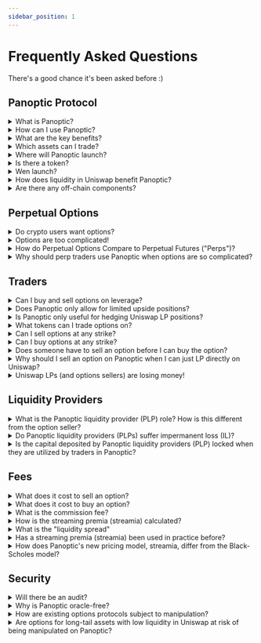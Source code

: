 ```yaml
---
sidebar_position: 1
---
```


# Frequently Asked Questions
There's a good chance it's been asked before :)

## Panoptic Protocol

<details>
<summary>What is Panoptic?</summary>
The Panoptic protocol enables the minting, trading, and market-making of perpetual put and call options. All smart contracts are available 24/7 and users can interact with the Panoptic protocol without the need for intermediaries like banks, brokerage firms, clearinghouses, market makers, or centralized exchanges. 
</details>

<details>
<summary>How can I use Panoptic?</summary>
You can access Panoptic by connecting your wallet to the Panoptic App, which will be deployed on app.panoptic.xyz (COMING SOON...)
</details>

<details>
<summary>What are the key benefits?</summary>
Options in Panoptic differ slightly from conventional options. Instead of using a clearinghouse to settle options contracts, the Panoptic protocol uses Liquidity Provider (LP) positions in Uniswap v3 as a fundamental building block for trading long and short options.
<br /><br />
Panoptic allows users to access new and improved features when options trading:<br />
1) Panoptic options never expire and are perpetual.<br />
2) Anybody can deploy an options market on any asset in a permissionless manner.<br />
3) Panoptic enables anyone to lend their capital to options traders as a liquidity provider.<br />
4) Pricing is path-dependent and does not involve counterparties (such as market makers).
</details>

<details>
<summary>Which assets can I trade?</summary>
Panoptic works on any ERC20 token. Panoptic users can create an options market on any token pair that exists on Uniswap V3.
</details>

<details>
<summary>Where will Panoptic launch?</summary>
Panoptic will launch on Ethereum mainnet and all EVM-compatible layer 2's where the Uniswap v3 smart contracts have been deployed.
</details>

<details>
<summary>Is there a token?</summary>
No. Panoptic does not have a token at this time. 
</details>

<details>
<summary>Wen launch?</summary>
Testnet is scheduled for September 2023. Mainnet is scheduled for Q4 2023. See our <a href="https://panoptic.xyz/blog/panoptic-defi-options-protocol-roadmap">roadmap</a>.
</details>

<details>
<summary>How does liquidity in Uniswap benefit Panoptic?</summary>
Panoptic harnesses Uniswap's liquidity to enhance the user experience for options traders. High liquidity and volume in Uniswap pools benefit Panoptic by ensuring steady and predictable returns for options sellers, more stable options pricing, more predictable moneyness, and lower risks of liquidation or forced exercise. This allows for the creation of robust options markets from day one.
</details>

<details>
<summary>Are there any off-chain components?</summary>
No.
</details>

## Perpetual Options
<details>
<summary>Do crypto users want options?</summary>
Options are extremely popular in traditional finance (TradFi), so much that <a href="https://qz.com/2092197/options-trading-is-poised-to-overtake-the-stock-market">options actually overshadow stocks</a> in terms of volume.
<br /><br />
Crypto users, like investors in any other asset class, also express interest in options for a variety of reasons. These financial instruments allow for income generation, risk management, hedging, and speculation in <a href="https://twitter.com/Panoptic_xyz/status/1661114864386068480?s=20">more strategic and flexible</a> ways. However, their desire to use options is contingent upon a robust, transparent, and easy-to-use platform.
<br /><br />
Panoptic makes options easy for all users by providing a seamless, draggable interface for trading options. Panoptic solves the problem of illiquid, oracle-dependent, restrictive options in DeFi by reimagining options to work on-chain: options have no expiry and require no oracles, intermediaries, counterparties, or order books. The result is a permissionless, governance-minimized protocol with no liquidity fragmentation.
</details>

<details>
<summary>Options are too complicated!</summary>
Options trading doesn't have to be complicated. At Panoptic, we've created a <a href="https://www.youtube.com/watch?v=deqbeqjyKgg">novel UI</a> that allows anybody to easily and seamlessly trade options. 

![UI Image](ui.png)
</details>

<details>
<summary>How do Perpetual Options Compare to Perpetual Futures ("Perps")?</summary>
Perpetual options and perpetual futures are non-expiring financial instruments. Panoptic's perpetual options provides option-like payoffs that are priced through <a href="https://panoptic.xyz/docs/panoptic-protocol/premium">streamia</a> (streaming premia), while perpetual futures offer long/short payoffs that are priced via a <a href="https://panoptic.xyz/docs/trading/perpetual-options#how-do-perpetual-options-compare-to-perpetual-futures-perps">funding rate</a>.
<br /><br />
While perpetual futures often offer more leverage, perpetual options offer more <a href="https://twitter.com/Panoptic_xyz/status/1661114864386068480?s=20">flexibility</a> including:<br />
1) No liquidation risk from single-wick fluctuations<br />
2) Capped losses<br />
3) Market-neutrality<br />
4) Volatility bets<br />
5) Custom probability of profit and profit potential<br />
6) Dynamic delta and gamma
</details>


<details>
<summary>Why should perp traders use Panoptic when options are so complicated?</summary>
Options trading can offer a more retail-friendly approach than perpetual futures (perps). Users can buy puts/calls if they feel bearish/bullish, but without the risk of immediate liquidation. Even during market volatility, options holders won't face sudden liquidations from price wicks. While liquidation risk remains, it is linked to premium accumulation and is more predictable, giving traders several days to anticipate potential liquidation events.
<br /><br />
A misconception exists that retail traders desire +50x leverage, mainly achievable with perps. However, our research shows most perp traders on GMX use only <a href="https://panoptic.xyz/research/retail-prefers-2x-over-125x-leverage">2-3x leverage</a>. Panoptic offers up to 10x leverage on options, making it a suitable tool for retail traders looking for manageable leverage without sudden liquidation risks.
</details>


## Traders

<details>
<summary>Can I buy and sell options on leverage?</summary>
Yes. Traders can buy options with up to 10x leverage and sell options with up to 5x leverage under normal market conditions. Please note that <a href="https://panoptic.xyz/docs/panoptic-protocol/buying-power">collateral requirements</a> are dynamic and change in response to pool utilization.
</details>

<details>
<summary>Does Panoptic only allow for limited upside positions?</summary>
No. You can create limited upside, unlimited upside, limited downside, and unlimited downside positions by <a href="https://twitter.com/Panoptic_xyz/status/1628530117118169088?s=20">combining put and call options</a> on Panoptic.
</details>

<details>
<summary>Is Panoptic only useful for hedging Uniswap LP positions?</summary>
No. While Panoptic allows you to hedge against Uniswap LP positions by shorting them, it also allows you to create puts, calls, straddles, jade lizards, zebra spreads, and <a href="https://twitter.com/Panoptic_xyz/status/1628530117118169088?s=20">many other custom option payoffs</a>!
</details>

<details>
<summary>What tokens can I trade options on?</summary>
Any ERC20 tokens. The Panoptic protocol enables permissionless options trading for longtail assets just as Uniswap allows for permissionless spot trading for longtail assets.
</details>

<details>
<summary>Can I sell options at any strike?</summary>
Yes.
</details>

<details>
<summary>Can I buy options at any strike?</summary>
Yes, as long as there is enough seller liquidity at that strike.
</details>

<details>
<summary>Does someone have to sell an option before I can buy the option?</summary>
Yes.
</details>

<details>
<summary>Why should I sell an option on Panoptic when I can just LP directly on Uniswap?</summary>
Selling an option on Panoptic has the same before-fees payoff as LPing on Uniswap. However, selling an option on Panoptic earns a premium (paid by the option buyer) that is strictly greater than the swap fees earned by an LP position due to the <a href="https://panoptic.xyz/docs/panoptic-protocol/premium#net-gross-and-owed-fees-with-spread">liquidity spread</a> and improved gas efficiency.
</details>

<details>
<summary>Uniswap LPs (and options sellers) are losing money!</summary>
Uniswap is a <a href="https://panoptic.xyz/research/defi-put-options-uniswap-backtest">one-sided market</a> where perpetual options can only be sold but not bought. This leads to an oversupply of liquidity in Uniswap, resulting in lower returns for Uniswap LPs.
<br /><br />
Panoptic solves this by opening up a two-sided market, where perpetual options are bought and sold by lending and borrowing Uniswap LP tokens. Options buying is implemented through removing liquidity from Uniswap, which leads to higher Uniswap fees earned, higher streamia received, and increased returns to Uniswap LPs (and options sellers).
</details>

## Liquidity Providers

<details>
<summary>What is the Panoptic liquidity provider (PLP) role? How is this different from the option seller?</summary>
The Panoptic liquidity provider (PLP) passively provides fungible liquidity to the Panoptic pool and receives commission fees in return. This differs from the liquidity provider (LP) who deploys liquidity in a Uniswap V3 pool and receives swap fees in return. The option seller borrows liquidity from the PLP to deploy in a Uniswap V3 pool as an LP. This act of moving liquidity from the Panoptic pool to the Uniswap pool constitutes selling an option.   
<br /><br />
Example A: Alice is a PLP for the ETH-USDC pool on Panoptic. She can deposit ETH, USDC, or both ETH & USDC into the pool. She receives a share of commission fees in return.  
<br /><br />
Example B: Bob is an option seller for ETH-USDC options. After depositing some collateral to the ETH-USDC pool on Panoptic (making him a PLP), he borrows a larger amount of ETH & USDC. The Panoptic protocol deploys his borrowed ETH & USDC into the ETH-USDC pool on Uniswap (making him an LP). His LP position on Uniswap has the same payoffs as a short option (making him an option seller).
</details>

<details>
<summary>Do Panoptic liquidity providers (PLPs) suffer impermanent loss (IL)?</summary>
No, Panoptic liquidity providers (PLPs) do not suffer IL from Uniswap LP positions. PLPs earn commission fees, and take on protocol risk (e.g. if the Panoptic pool accrues bad debt from <a href="https://panoptic.xyz/docs/panoptic-protocol/margin">failing to liquidate</a> on time, then PLPs can lose capital). However, protocol risk is minimized through a tried-and-true <a href="https://panoptic.xyz/docs/panoptic-protocol/liquidations#liquidation-bonus">decentralized liquidation network</a> just as Aave, Compound, and dYdX use to prevent protocol insolvency.
</details>

<details>
<summary>Is the capital deposited by Panoptic liquidity providers (PLP) locked when they are utilized by traders in Panoptic?</summary>
Yes, the capital of Panoptic Liquidity Providers (PLPs) can be locked under certain conditions. PLPs play a more passive role in which they deposit their tokens and earn yield from commissions. However, if 100% of PLP capital has been utilized by options sellers, then PLPs may have to wait to withdraw their capital. This is similar to what happens in lending protocols when they reach 100% utilization and withdrawals are temporarily locked. Note that options buyers in Panoptic actually reduce pool utilization by returning liquidity to the Panoptic pool, freeing up capital that PLPs can withdraw.
</details>

## Fees

<details>
<summary>What does it cost to sell an option?</summary>
Selling an option costs a commission fee and gas fee. The commission fee is 0.2% to 0.6% of the notional value of the option position, depending on the <a href="https://panoptic.xyz/docs/panoptic-protocol/commission#commission-rate-and-pool-utilization">pool utilization</a> at the time of sell. There is no commission fee to close the position.
</details>

<details>
<summary>What does it cost to buy an option?</summary>
Buying an option costs a commission fee, streamia (streaming premia), and gas fee. The commission fee is 0.2% to 0.6% of the notional value of the option position, depending on the <a href="https://panoptic.xyz/docs/panoptic-protocol/commission#commission-rate-and-pool-utilization">pool utilization</a> at the time of purchase. The streamia starts at 0, and accumulates while the underlying price remains in range. There is no commission fee to close the position.
</details>

<details>
<summary>What is the commission fee?</summary>
This is the fee to mint an option. When an option seller or buyer opens their position, they pay a commission fee on the notional value of the position. The commission is paid to the PLPs. The commission fee percentage varies between 0.2% - 0.6% based on <a href="https://panoptic.xyz/docs/panoptic-protocol/commission#commission-rate-and-pool-utilization">pool utilization</a>.
</details>

<details>
<summary>How is the streaming premia (streamia) calculated?</summary>
The <a href="https://panoptic.xyz/docs/panoptic-protocol/premium">streamia</a> is equal to the amount of swap fees the borrowed LP position would have earned in the Uniswap pool, plus an additional <a href="https://panoptic.xyz/docs/panoptic-protocol/premium#net-gross-and-owed-fees-with-spread">liquidity spread</a>.  
<br /><br />
Example: Alice sells an out-of-the-money (OTM) ETH-USDC put Panoption, with strike = 1000 and width = ±10%. Bob buys the OTM put Panoption from Alice for 0 upfront premium. If the ETH-USDC price moves between 909 and 1100, the option is “in range” and would have earned swap fees from the Uniswap pool. If the ETH-USDC price is above 1100 or below 909, the option is “out of range” and would not have earned any swap fees. Bob owes the total amount of accumulated swap fees to Alice as premium.
</details>

<details>
<summary>What is the "liquidity spread"</summary>
The <a href="https://panoptic.xyz/docs/panoptic-protocol/premium#net-gross-and-owed-fees-with-spread">liquidity spread</a> is a floating rate paid by options buyers to options sellers, and is determined by the utilization ratio of each set of options. The spread prevents someone from buying all of the available options for sell.
<br /><br />
The spread is given by the formula 0.25 * buy/(sell-buy).
<br /><br />
Example 1: If Alice sells a 10 ETH call and Bob buys a 5 ETH call, then the <a href="https://panoptic.xyz/blog/black-scholes-streamia-defi-options-pricing-models">streamia</a> paid by Bob to Alice for holding the option is 25% greater than Alice's forgone Uniswap LP fees.
<br /><br />
Example 2: If Alice sells a 10 ETH call and Bob buys a 9 ETH call, then the streamia paid by Bob to Alice for holding the option is 325% greater than Alice's forgone Uniswap LP fees.
<br /><br />
For buyers, it is costly to purchase all available options. For sellers, it is profitable to identify popular options and strike prices to <a href="https://panoptic.xyz/research/options-market-making#market-making-in-panoptic">market make</a> on.
</details>

<details>
<summary>Has a streaming premia (streamia) been used in practice before?</summary>
No, Panoptic is a pioneer in introducing <a href="https://panoptic.xyz/docs/panoptic-protocol/premium">streamia</a> for options. While similar pricing mechanisms exist such as the <a href="https://panoptic.xyz/docs/trading/perpetual-options#how-do-perpetual-options-compare-to-perpetual-futures-perps">funding rate</a> in perpetual futures (perps), Panoptic's streamia is unique and innovative.
</details>

<details>
<summary>How does Panoptic's new pricing model, streamia, differ from the Black-Scholes model?</summary>
Panoptic's streamia pricing model is specifically designed for perpetual options, unlike the Black-Scholes model (BSM) which is used to price expiring options. Streamia introduces dynamic payments as opposed to a single upfront payment.
<br /><br />
Streamia operates efficiently on-chain, providing accessibility, risk management, capital efficiency, gas efficiency, transparency, and fair pricing for expirationless options. <a href="https://paper.panoptic.xyz">Research</a> shows that streamia-based perpetual options pricing converges to the BSM price of an equivalent traditional option.
<br /><br />
For a detailed explanation of the differences and advantages of streamia, you can refer to <a href="https://panoptic.xyz/blog/black-scholes-streamia-defi-options-pricing-models">this article</a>.
</details>


## Security
<details>
<summary>Will there be an audit?</summary>
Yes. Panoptic's smart contracts were audited by <a href="https://panoptic.xyz/blog/abdk-audit-completion">ABDK</a> and is currently undergoing an audit with <a href="https://panoptic.xyz/blog/openzeppelin-audits-panoptic-defi-options-protocol">OpenZeppelin</a>. There are multiple other audits scheduled to ensure the holistic, end-to-end security of Panoptic. This includes a smart contract audit by Code4rena, economic audits by <a href="https://panoptic.xyz/blog/panoptic-three-sigma-partnership">Three Sigma</a> and <a href="https://panoptic.xyz/blog/simtopia-partnership-panoptic-defi-options">Simtopia</a>, and more to come. See our <a href="https://panoptic.xyz/blog/panoptic-defi-options-protocol-roadmap">roadmap</a>.
</details>

<details>
<summary>Why is Panoptic oracle-free?</summary>
Panoptic is designed to minimize the risk of single-point failures and broaden market opportunities. This approach enables the creation of options markets for any asset immediately upon launch, eliminating the need to wait for oracle support to list specific assets.
</details>

<details>
<summary>How are existing options protocols subject to manipulation?</summary>
Options protocols that depend on positions expiring at a certain block are susceptible to manipulation. Bad actors can manipulate the price on that specific block, altering the status of an option from in-the-money (ITM) to out-of-the-money (OTM), or the reverse. In contrast, Panoptic's perpetual options model significantly reduces this vulnerability.
<br /><br />
Furthermore, DeFi options vaults with publicly scheduled auctions may face the risk of <a href="https://www.coindesk.com/markets/2022/04/19/crypto-options-traders-adopt-new-strategies-to-profit-from-defi-volatility-gyrations/">front-running</a>, a strategy where traders anticipate and exploit market movements created by the auctions. The result leads to unfavorable pricing for auction participants. 
</details>

<details>
<summary>Are options for long-tail assets with low liquidity in Uniswap at risk of being manipulated on Panoptic?</summary>
Every Panoptic pool relies on its Uniswap counterpart for key metrics such as pricing, moneyness, and liquidations. The downside is that if the Uniswap pool is illiquid, it may be easier to manipulate. Such manipulation could result in heightened liquidation risk for sellers and buying/selling of deep ITM options temporarily pushed OTM.
<br /><br />
Panoptic discourages manipulation by implementing Time-Weighted Average Price (TWAP) requirements, meaning manipulators must hold the price for several minutes &mdash; not just a single block &mdash; in order to exercise their ITM options or liquidate other users.
</details>